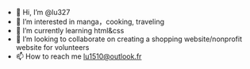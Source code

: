 - 👋 Hi, I’m @lu327
- 👀 I’m interested in manga，cooking, traveling
- 🌱 I’m currently learning html&css
- 💞️ I’m looking to collaborate on creating a shopping website/nonprofit website for volunteers
- 📫 How to reach me lu1510@outlook.fr

<!---
lu327/lu327 is a ✨ special ✨ repository because its `README.md` (this file) appears on your GitHub profile.
You can click the Preview link to take a look at your changes.
--->
